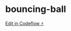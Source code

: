 # bouncing-ball

[Edit in Codeflow ⚡️](https://stackblitz.com/~/github.com/gonzalote99/bouncing-ball)